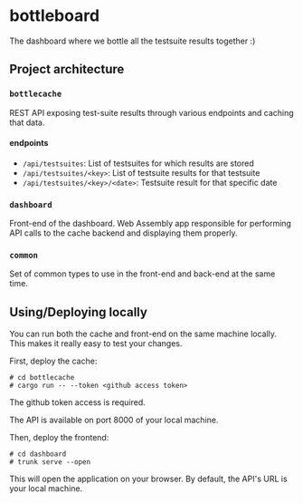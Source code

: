 # bottleboard

The dashboard where we bottle all the testsuite results together :)

## Project architecture

### `bottlecache`

REST API exposing test-suite results through various endpoints and caching that
data.

#### endpoints

* `/api/testsuites`: List of testsuites for which results are stored
* `/api/testsuites/<key>`: List of testsuite results for that testsuite
* `/api/testsuites/<key>/<date>`: Testsuite result for that specific date

### `dashboard`

Front-end of the dashboard. Web Assembly app responsible for performing API calls
to the cache backend and displaying them properly.

### `common`

Set of common types to use in the front-end and back-end at the same time.

## Using/Deploying locally

You can run both the cache and front-end on the same machine locally. This makes
it really easy to test your changes.

First, deploy the cache:

```
# cd bottlecache
# cargo run -- --token <github access token>
```

The github token access is required.

The API is available on port 8000 of your local machine.

Then, deploy the frontend:

```
# cd dashboard
# trunk serve --open
```

This will open the application on your browser. By default, the API's URL is
your local machine.
